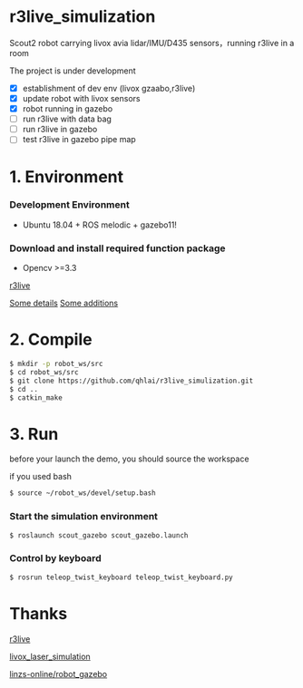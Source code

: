 # r3live_simulization
Scout2 robot carrying  livox avia lidar/IMU/D435 sensors，running r3live in a room

The project is under development

- [x] establishment of dev env (livox gzaabo,r3live)
- [x] update robot with livox sensors
- [x] robot running in gazebo
- [ ] run r3live with data bag
- [ ] run r3live in gazebo
- [ ] test r3live in gazebo pipe map

# 1. Environment 

### Development Environment

* Ubuntu 18.04 + ROS melodic + gazebo11!

### Download and install required function package

* Opencv >=3.3

[r3live](https://github.com/hku-mars/r3live)

[Some details](https://blog.kquark.com/post/26/)
[Some additions](https://blog.kquark.com/post/24/)


# 2. Compile

```sh
$ mkdir -p robot_ws/src
$ cd robot_ws/src
$ git clone https://github.com/qhlai/r3live_simulization.git
$ cd ..
$ catkin_make
```

# 3. Run

before your launch the demo, you should source the workspace

if you used bash

```sh
$ source ~/robot_ws/devel/setup.bash
```


###  Start the simulation environment

```sh
$ roslaunch scout_gazebo scout_gazebo.launch
```




### Control by keyboard

```sh
$ rosrun teleop_twist_keyboard teleop_twist_keyboard.py
```



# Thanks


[r3live](https://github.com/hku-mars/r3live)

[livox_laser_simulation](https://github.com/lvfengchi/livox_laser_simulation)

[linzs-online/robot_gazebo](https://github.com/linzs-online/robot_gazebo)
